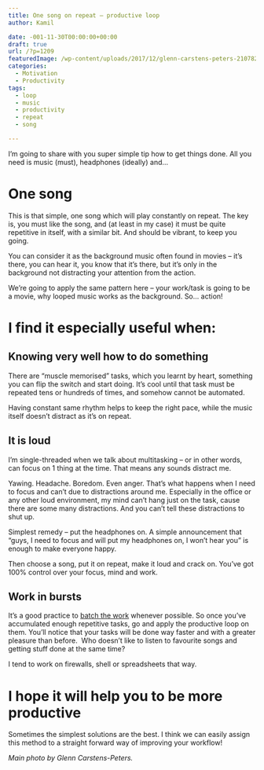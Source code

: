 ```yaml
---
title: One song on repeat – productive loop
author: Kamil

date: -001-11-30T00:00:00+00:00
draft: true
url: /?p=1209
featuredImage: /wp-content/uploads/2017/12/glenn-carstens-peters-210782.jpg
categories:
  - Motivation
  - Productivity
tags:
  - loop
  - music
  - productivity
  - repeat
  - song

---
```

I&#8217;m going to share with you super simple tip how to get things done. All you need is music (must), headphones (ideally) and&#8230;

<h1 aria-level="1">
  One song
</h1>

This is that simple, one song which will play constantly on repeat. The key is, you must like the song, and (at least in my case) it must be quite repetitive in itself, with a similar bit. And should be vibrant, to keep you going.

You can consider it as the background music often found in movies – it&#8217;s there, you can hear it, you know that it&#8217;s there, but it&#8217;s only in the background not distracting your attention from the action.

We&#8217;re going to apply the same pattern here – your work/task is going to be a movie, why looped music works as the background. So&#8230; action!

<h1 aria-level="1">
  I find it especially useful when:
</h1>

<h2 aria-level="2">
  Knowing very well how to do something
</h2>

There are &#8220;muscle memorised&#8221; tasks, which you learnt by heart, something you can flip the switch and start doing. It&#8217;s cool until that task must be repeated tens or hundreds of times, and somehow cannot be automated.

Having constant same rhythm helps to keep the right pace, while the music itself doesn&#8217;t distract as it&#8217;s on repeat.

<h2 aria-level="2">
  It is loud
</h2>

I&#8217;m single-threaded when we talk about multitasking – or in other words, can focus on 1 thing at the time. That means any sounds distract me.

Yawing. Headache. Boredom. Even anger. That&#8217;s what happens when I need to focus and can&#8217;t due to distractions around me. Especially in the office or any other loud environment, my mind can&#8217;t hang just on the task, cause there are some many distractions. And you can&#8217;t tell these distractions to shut up.

Simplest remedy – put the headphones on. A simple announcement that &#8220;guys, I need to focus and will put my headphones on, I won&#8217;t hear you&#8221; is enough to make everyone happy.

Then choose a song, put it on repeat, make it loud and crack on. You&#8217;ve got 100% control over your focus, mind and work.

<h2 aria-level="1">
  Work in bursts
</h2>

It&#8217;s a good practice to <a href="https://kamilpro.com/start-batching-your-tasks/" target="_blank" rel="noopener">batch the work</a> whenever possible. So once you&#8217;ve accumulated enough repetitive tasks, go and apply the productive loop on them. You&#8217;ll notice that your tasks will be done way faster and with a greater pleasure than before.  Who doesn&#8217;t like to listen to favourite songs and getting stuff done at the same time?

I tend to work on firewalls, shell or spreadsheets that way.

<h1 aria-level="1">
  I hope it will help you to be more productive
</h1>

Sometimes the simplest solutions are the best. I think we can easily assign this method to a straight forward way of improving your workflow!

_Main photo by Glenn Carstens-Peters._
